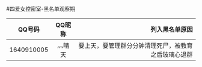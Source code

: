 #四爱女控密室-黑名单观察期

| QQ号码        | QQ昵称           | 列入黑名单原因   |
| ------------- |:-------------:   | -----:           |
|1640910005		|灬晴天			| 要上天，要管理群分分钟清理死尸，被教育之后玻璃心退群 |

